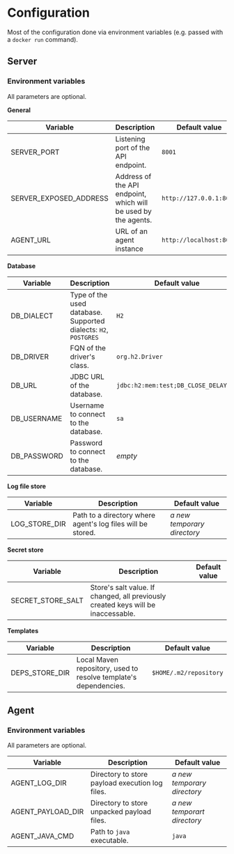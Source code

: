 # Configuration

Most of the configuration done via environment variables (e.g. passed with a `docker run` command).

## Server

### Environment variables

All parameters are optional.

**General**

| Variable               | Description                                                     | Default value           |
|------------------------|-----------------------------------------------------------------|-------------------------|
| SERVER_PORT            | Listening port of the API endpoint.                             | `8001`                  |
| SERVER_EXPOSED_ADDRESS | Address of the API endpoint, which will be used by the agents.  | `http://127.0.0.1:8001` |
| AGENT_URL              | URL of an agent instance                                        | `http://localhost:8002` |

**Database**

| Variable    | Description                                                     | Default value                        |
|-------------|-----------------------------------------------------------------|--------------------------------------|
| DB_DIALECT  | Type of the used database. Supported dialects: `H2`, `POSTGRES` | `H2`                                 |
| DB_DRIVER   | FQN of the driver's class.                                      | `org.h2.Driver`                      |
| DB_URL      | JDBC URL of the database.                                       | `jdbc:h2:mem:test;DB_CLOSE_DELAY=-1` |
| DB_USERNAME | Username to connect to the database.                            | `sa`                                 |
| DB_PASSWORD | Password to connect to the database.                            | _empty_                              |

**Log file store**

| Variable      | Description                                                 | Default value               |
|---------------|-------------------------------------------------------------|-----------------------------|
| LOG_STORE_DIR | Path to a directory where agent's log files will be stored. | _a new temporary directory_ |

**Secret store**

| Variable          | Description                                                                       | Default value |
|-------------------|-----------------------------------------------------------------------------------|---------------|
| SECRET_STORE_SALT | Store's salt value. If changed, all previously created keys will be inaccessable. |               |

**Templates**

| Variable           | Description                                                      | Default value          |
|--------------------|------------------------------------------------------------------|------------------------|
| DEPS_STORE_DIR     | Local Maven repository, used to resolve template's dependencies. | `$HOME/.m2/repository` |

## Agent

### Environment variables

All parameters are optional.

| Variable          | Description                                     | Default value               |
|-------------------|-------------------------------------------------|-----------------------------|
| AGENT_LOG_DIR     | Directory to store payload execution log files. | _a new temporary directory_ |
| AGENT_PAYLOAD_DIR | Directory to store unpacked payload files.      | _a new temporart directory_ |
| AGENT_JAVA_CMD    | Path to `java` executable.                      | `java`                      |